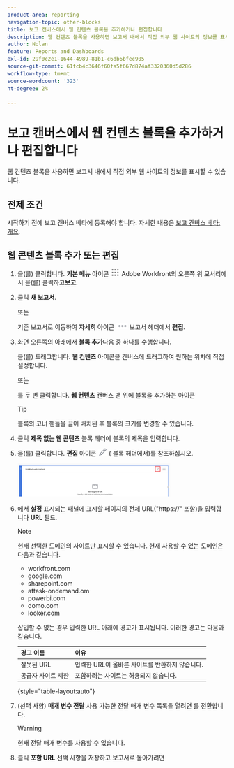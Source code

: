 ```yaml
---
product-area: reporting
navigation-topic: other-blocks
title: 보고 캔버스에서 웹 컨텐츠 블록을 추가하거나 편집합니다
description: 웹 컨텐츠 블록을 사용하면 보고서 내에서 직접 외부 웹 사이트의 정보를 표시할 수 있습니다.
author: Nolan
feature: Reports and Dashboards
exl-id: 29f0c2e1-1644-4989-81b1-c6db6bfec905
source-git-commit: 61fcb4c3646f60fa5f667d874af3320360d5d286
workflow-type: tm+mt
source-wordcount: '323'
ht-degree: 2%

---
```



# 보고 캔버스에서 웹 컨텐츠 블록을 추가하거나 편집합니다

웹 컨텐츠 블록을 사용하면 보고서 내에서 직접 외부 웹 사이트의 정보를 표시할 수 있습니다.

## 전제 조건

시작하기 전에 보고 캔버스 베타에 등록해야 합니다. 자세한 내용은 [보고 캔버스 베타: 개요](/help/quicksilver/product-announcements/betas/reporting-canvas-beta/reporting-canvas-beta-overview.md).

## 웹 콘텐츠 블록 추가 또는 편집

1. 을(를) 클릭합니다. **기본 메뉴** 아이콘 ![](assets/main-menu-icon.png) Adobe Workfront의 오른쪽 위 모서리에서 을(를) 클릭하고&#x200B;**보고**.
1. 클릭 **새 보고서**.

   또는

   기존 보고서로 이동하여 **자세히** 아이콘 ![](assets/more-icon-27x15.png) 보고서 헤더에서 **편집**.

1. 화면 오른쪽의 아래에서 **블록 추가**&#x200B;다음 중 하나를 수행합니다.

   을(를) 드래그합니다. **웹 컨텐츠** 아이콘을 캔버스에 드래그하여 원하는 위치에 직접 설정합니다.

   또는

   를 두 번 클릭합니다. **웹 컨텐츠** 캔버스 맨 위에 블록을 추가하는 아이콘

   >[!TIP]
   >
   >블록의 코너 핸들을 끌어 배치된 후 블록의 크기를 변경할 수 있습니다.

1. 클릭 **제목 없는 웹 콘텐츠** 블록 헤더에 블록의 제목을 입력합니다.
1. 을(를) 클릭합니다. **편집** 아이콘 ![](assets/edit-icon.png) ( 블록 헤더에서)를 참조하십시오.

   ![](assets/web-content-block-header-350x76.png)

1. 에서 **설정** 표시되는 패널에 표시할 페이지의 전체 URL(&quot;https://&quot; 포함)을 입력합니다 **URL** 필드.

   >[!NOTE]
   >
   >현재 선택한 도메인의 사이트만 표시할 수 있습니다. 현재 사용할 수 있는 도메인은 다음과 같습니다.
   >   
   >   * workfront.com
   >   * google.com
   >   * sharepoint.com
   >   * attask-ondemand.om
   >   * powerbi.com
   >   * domo.com
   >   * looker.com


   삽입할 수 없는 경우 입력한 URL 아래에 경고가 표시됩니다. 이러한 경고는 다음과 같습니다.

   | 경고 이름 | 이유 |
   |---|---|
   | 잘못된 URL | 입력한 URL이 올바른 사이트를 반환하지 않습니다. |
   | 공급자 사이트 제한 | 포함하려는 사이트는 허용되지 않습니다. |

   {style=&quot;table-layout:auto&quot;}

1. (선택 사항) **매개 변수 전달** 사용 가능한 전달 매개 변수 목록을 열려면 를 전환합니다.

   >[!WARNING]
   >
   >현재 전달 매개 변수를 사용할 수 없습니다.

1. 클릭 **포함 URL** 선택 사항을 저장하고 보고서로 돌아가려면
